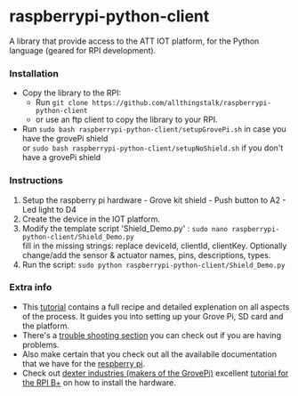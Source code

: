 raspberrypi-python-client
==========

A library that provide access to the ATT IOT platform, for the Python language (geared for RPI development).

<!--

### flavours
There are 2 flavours of the IOT library. Use a library according to your needs.
  1. regular: The RPI will act as a single device, directly connected to the IOT platform. You are responsible for creating the device manually on the platform, any assets can be created through the script.
  2. gateway: The RPI will function as a gateway for other devices, which communicate with the gateway-RPI through xbee modules. Devices and their assets are automatically created whenever a new xbee device connects to the gateway.


### Dependencies
  1. The library depend on the [paho.mqtt.client module](http://eclipse.org/paho/clients/python/).
  


  2. the demo template script for the gateway also relies on:
    - [pyserial] (http://pyserial.sourceforge.net/)
	- [python-xbee] (https://code.google.com/p/python-xbee/)

-->

### Installation
- Copy the library to the RPI:
	- Run `git clone https://github.com/allthingstalk/raspberrypi-python-client`
	- or use an ftp client to copy the library to your RPI.
- Run `sudo bash raspberrypi-python-client/setupGrovePi.sh`  in case you have the grovePi shield  
or `sudo bash raspberrypi-python-client/setupNoShield.sh` if you don't have a grovePi shield

### Instructions

  1. Setup the raspberry pi hardware
    - Grove kit shield
    - Push button to A2
    - Led light to D4
  2. Create the device in the IOT platform.
  3. Modify the template script 'Shield_Demo.py' : `sudo nano raspberrypi-python-client/Shield_Demo.py`  
fill in the missing strings: replace deviceId, clientId, clientKey. Optionally change/add the sensor & actuator names, pins, descriptions, types. 
  4. Run the script: `sudo python raspberrypi-python-client/Shield_Demo.py`


### Extra info

- This [tutorial](http://docs.smartliving.io/For_Raspberry_Pi/Library/tutorial) contains a full recipe and detailed explenation on all aspects of the process. It guides you into setting up your Grove Pi, SD card and the platform. 
- There's a [trouble shooting section](http://docs.smartliving.io/Get_Started/Raspberry_Pi/trouble_shooting) you can check out if you are having problems.
- Also make certain that you check out all the availabile documentation that we have for the [respberry pi](http://docs.smartliving.io/Get_Started/Raspberry_Pi).
- Check out [dexter industries (makers of the GrovePi)](http://www.dexterindustries.com/GrovePi/) excellent [tutorial for the RPI B+](http://www.dexterindustries.com/GrovePi/get-started-with-the-grovepi/raspberry-pi-model-b-grovepi/) on how to install the hardware.  
